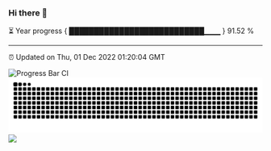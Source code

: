### Hi there 👋

⏳ Year progress { ███████████████████████████▁▁▁ } 91.52 %

---

⏰ Updated on Thu, 01 Dec 2022 01:20:04 GMT

![Progress Bar CI](https://github.com/liununu/liununu/workflows/Progress%20Bar%20CI/badge.svg)![](https://raw.githubusercontent.com/L1cardo/L1cardo/main/assets/github-contribution-grid-snake.svg)![](https://raw.githubusercontent.com/seesaws/seesaws/main/assets/github-contribution-grid-snake.svg)
